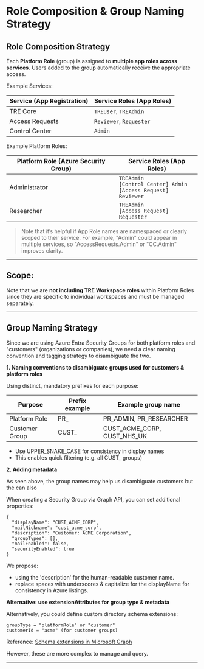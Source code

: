# Role Composition & Group Naming Strategy 

## Role Composition Strategy

Each **Platform Role** (group) is assigned to **multiple app roles across services**. 
Users added to the group automatically receive the appropriate access.


Example Services: 

| Service (App Registration) | Service Roles  (App Roles) |
|----------------------------|-----------------------|
| TRE Core                   | `TREUser`, `TREAdmin` |
| Access Requests            | `Reviewer`, `Requester` |
| Control Center              | `Admin`               |


Example Platform Roles: 

| Platform Role (Azure Security Group) | Service Roles  (App Roles)                                             |
|--------------------------------------|------------------------------------------------------------------------|
| Administrator                        | `TREAdmin`<br>`[Control Center] Admin`<br> `[Access Request] Reviewer` |
| Researcher                           | `TREAdmin`<br>`[Access Request] Requester`                              |


> Note that it’s helpful if App Role names are namespaced or clearly scoped to their service. For example, "Admin" could appear in multiple services, so "AccessRequests.Admin" or "CC.Admin" improves clarity.


---

## Scope: 

Note that we are **not including TRE Workspace roles** within Platform Roles since they are specific to individual workspaces and must be managed separately.  

---

 ## Group Naming Strategy 

Since we are using Azure Entra Security Groups for both platform roles and "customers" (organizations or companies), 
we need a clear naming convention and tagging strategy to disambiguate the two. 


**1. Naming conventions to disambiguate groups used for customers & platform roles** 

Using distinct, mandatory prefixes for each purpose:

| Purpose  | Prefix example  | Example group name |
|----------|-----------------|--------------------|
| Platform Role | PR_  |  PR_ADMIN, PR_RESEARCHER |
| Customer Group | CUST_  |CUST_ACME_CORP, CUST_NHS_UK |

- Use UPPER_SNAKE_CASE for consistency in display names
- This enables quick filtering (e.g. all CUST_ groups)

**2. Adding metadata** 

As seen above, the group names may help us disambiguate customers but the can also 

When creating a Security Group via Graph API, you can set additional properties:

```
{
  "displayName": "CUST_ACME_CORP",
  "mailNickname": "cust_acme_corp",
  "description": "Customer: ACME Corporation",
  "groupTypes": [],
  "mailEnabled": false,
  "securityEnabled": true
}
```

We propose:
- using the 'description' for the human-readable customer name.
- replace spaces with underscores & capitalize for the displayName for consistency in Azure listings.


**Alternative: use extensionAttributes for group type & metadata**

Alternatively, you could define custom directory schema extensions:

```
groupType = "platformRole" or "customer"
customerId = "acme" (for customer groups)
```

Reference: [Schema extensions in Microsoft Graph](https://learn.microsoft.com/en-us/graph/api/schemaextension-post-schemaextensions?view=graph-rest-1.0&tabs=http)

However, these are more complex to manage and query.  

----